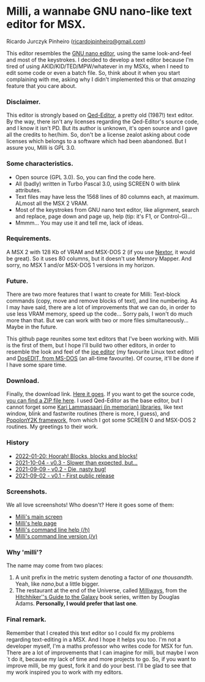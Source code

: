 # Milli, a wannabe GNU nano-like text editor for MSX.
Ricardo Jurczyk Pinheiro (ricardojpinheiro@gmail.com)

This editor resembles the [GNU nano editor](https://www.nano-editor.org), using the same look-and-feel and most of the keystrokes. I decided to develop a text editor because I'm tired of using AKID/KID/TED/MPW/whatever in my MSXs, when I need to edit some code or even a batch file. So, think about it when you start complaining with me, asking why I didn't implemented this or that _amazing_ feature that you care about. 

### Disclaimer.
This editor is strongly based on [Qed-Editor](https://texteditors.org/cgi-bin/wiki.pl?Qed-Pascal), a pretty old (1987!) text editor. By the way, there isn't any licenses regarding the Qed-Editor's source code, and I know it isn't PD. But its author is unknown, it's open source and I gave all the credits to her/him. So, don't be a license zealot asking about code licenses which belongs to a software which had been abandoned. But I assure you, Milli is GPL 3.0.

### Some characteristics.
- Open source (GPL 3.0). So, you can find the code here.
- All (badly) written in Turbo Pascal 3.0, using SCREEN 0 with blink attributes.
- Text files may have less the 1568 lines of 80 columns each, at maximum. ALmost all the MSX 2 VRAM.
- Most of the keystrokes from GNU nano text editor, like alignment, search and replace, page down and page up, help (tip: it's F1, or Control-G)...
- Mmmm... You may use it and tell me, lack of ideas.

### Requirements.
A MSX 2 with 128 Kb of VRAM and MSX-DOS 2 (if you use [Nextor](https://github.com/Konamiman/Nextor), it would be great). So it uses 80 columns, but it doesn't use Memory Mapper. And sorry, no MSX 1 and/or MSX-DOS 1 versions in my horizon.

### Future.
There are two more features that I want to create for Milli: Text-block commands (copy, move and remove blocks of text), and line numbering. As I may have said, there are a lot of improvements that we can do, in order to use less VRAM memory, speed up the code... Sorry pals, I won't do much more than that. But we can work with two or more files simultaneously... Maybe in the future.

This github page reunites some text editors that I've been working with. Milli is the first of them, but I hope I'll build two other editors, in order to resemble the look and feel of the [joe editor](http://joe-editor.sourceforge.net/) (my favourite Linux text editor) and [DosEDIT, from MS-DOS](https://texteditors.org/cgi-bin/wiki.pl?DosEdit) (an all-time favourite). Of course, it'll be done if I have some spare time.

### Download.
Finally, the download link. [Here it goes](https://github.com/ricardojpinheiro/nanomsx/blob/main/milli.com). If you want to get the source code, [you can find a ZIP file here](https://github.com/ricardojpinheiro/nanomsx/blob/main/milli.zip). I used Qed-Editor as the base editor, but I cannot forget some [Kari Lammassaari (in memorian) libraries](https://manuel.msxnet.org/msx/softw/), like text window, blink and fastwrite routines (there is more, I guess), and [PopolonY2K framework](http://www.popolony2k.com.br/), from which I got some SCREEN 0 and MSX-DOS 2 routines. My greetings to their work.

### History
- [2022-01-20: Hoorah! Blocks, blocks and blocks!](https://github.com/ricardojpinheiro/nanomsx/releases/tag/v0.5)
- [2021-10-04 - v0.3 - Slower than expected, but...](https://github.com/ricardojpinheiro/nanomsx/releases/tag/v0.3)
- [2021-09-09 - v0.2 - Die, nasty bug!](https://github.com/ricardojpinheiro/nanomsx/releases/tag/v0.2)
- [2021-09-02 - v0.1 - First public release](https://github.com/ricardojpinheiro/nanomsx/releases/tag/v0.1)

### Screenshots.
We all love screenshots! Who doesn't? Here it goes some of them:
- [Milli's main screen](https://github.com/ricardojpinheiro/nanomsx/blob/main/milli%20main%20screen.png)
- [Milli's help page](https://github.com/ricardojpinheiro/nanomsx/blob/main/milli%20help.png)
- [Milli's command line help (/h)](https://github.com/ricardojpinheiro/nanomsx/blob/main/milli%20command%20line%20help.png)
- [Milli's command line version (/v)](https://github.com/ricardojpinheiro/nanomsx/blob/main/milli%20version.png)

### Why 'milli'?
The name may come from two places:
1. A unit prefix in the metric system denoting a factor of _one thousandth_. Yeah, like _nano_,but a little bigger. 
2. The restaurant at the end of the Universe, called [Milliways](https://hitchhikers.fandom.com/wiki/Milliways), from the [Hitchhiker''s Guide to the Galaxy](https://hitchhikers.fandom.com/wiki/Main_Page) book series, written by Douglas Adams. **Personally, I would prefer that last one**. 

### Final remark.
Remember that I created this text editor so I could fix my problems regarding text-editing in a MSX. And I hope it helps you too. I'm not a developer myself, I'm a maths professor who writes code for MSX for fun. There are a lot of improvements that I can imagine for milli, but maybe I won´t do it, because my lack of time and more projects to go. So, if you want to improve milli, be my guest, fork it and do your best. I'll be glad to see that my work inspired you to work with my editors.
